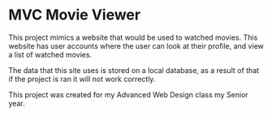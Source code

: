 # MVC Movie Viewer
 
This project mimics a website that would be used to watched movies. This website has user accounts where the user can look at their profile, and view a list of watched movies.

The data that this site uses is stored on a local database, as a result of that if the project is ran it will not work correctly.

This project was created for my Advanced Web Design class my Senior year.
